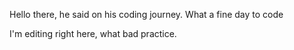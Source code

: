 Hello there, he said on his coding journey. What a fine day to code



I'm editing right here, what bad practice.
